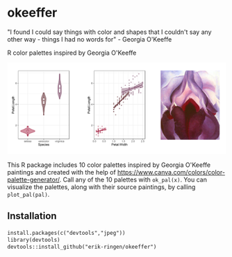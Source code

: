 # okeeffer
"I found I could say things with color and shapes that I couldn't say any other way - things I had no words for" - Georgia O'Keeffe

R color palettes inspired by Georgia O'Keeffe

![okeeffer example](https://github.com/erik-ringen/okeeffer/blob/master/okeefer.png)

This R package includes 10 color palettes inspired by Georgia O'Keeffe paintings and created with the help of https://www.canva.com/colors/color-palette-generator/. Call any of the 10 palettes with ``ok_pal(x)``. You can visualize the palettes, along with their source paintings, by calling ``plot_pal(pal)``.

## Installation
```
install.packages(c("devtools","jpeg"))
library(devtools)
devtools::install_github("erik-ringen/okeeffer")
```
